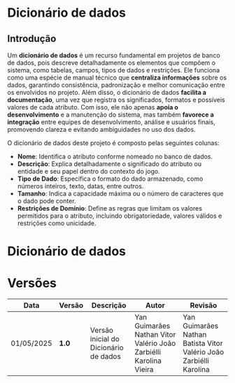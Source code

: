 # Dicionário de dados

## Introdução

Um **dicionário de dados** é um recurso fundamental em projetos de banco de dados, pois descreve detalhadamente os elementos que compõem o sistema, como tabelas, campos, tipos de dados e restrições. Ele funciona como uma espécie de manual técnico que **centraliza informações** sobre os dados, garantindo consistência, padronização e melhor comunicação entre os envolvidos no projeto. Além disso, o dicionário de dados **facilita a documentação**, uma vez que registra os significados, formatos e possíveis valores de cada atributo. Com isso, ele não apenas **apoia o desenvolvimento** e a manutenção do sistema, mas também **favorece a integração** entre equipes de desenvolvimento, análise e usuários finais, promovendo clareza e evitando ambiguidades no uso dos dados.

O dicionário de dados deste projeto é composto pelas seguintes colunas:

- **Nome**: Identifica o atributo conforme nomeado no banco de dados.
- **Descrição**: Explica detalhadamente o significado do atributo ou entidade e seu papel dentro do contexto do jogo.
- **Tipo de Dado**: Especifica o formato do dado armazenado, como números inteiros, texto, datas, entre outros.
- **Tamanho**: Indica a capacidade máxima ou o número de caracteres que o dado pode conter.
- **Restrições de Domínio**: Define as regras que limitam os valores permitidos para o atributo, incluindo obrigatoriedade, valores válidos e restrições como unicidade.

# Dicionário de dados


# Versões
| Data       | Versão | Descrição                          | Autor                    | Revisão|
|------------|--------|------------------------------------|--------------------------|----|
| 01/05/2025 | **1.0** | Versão inicial do Dicionário de dados | Yan Guimarães Nathan Vitor Valério João Zarbiélli Karolina Vieira  | Yan Guimarães Nathan Batista Vitor Valério João Zarbiélli Karolina |